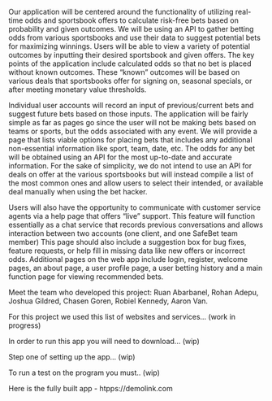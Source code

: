 Our application will be centered around the functionality of utilizing real-time odds and sportsbook offers to calculate risk-free bets based on probability and given outcomes. We will be using an API to gather betting odds from various sportsbooks and use their data to suggest potential bets for maximizing winnings. Users will be able to view a variety of potential outcomes by inputting their desired sportsbook and given offers. The key points of the application include calculated odds so that no bet is placed without known outcomes. These “known” outcomes will be based on various deals that sportsbooks offer for signing on, seasonal specials, or after meeting monetary value thresholds.

Individual user accounts will record an input of previous/current bets and suggest future bets based on those inputs. The application will be fairly simple as far as pages go since the user will not be making bets based on teams or sports, but the odds associated with any event. We will provide a page that lists viable options for placing bets that includes any additional non-essential information like sport, team, date, etc. The odds for any bet will be obtained using an API for the most up-to-date and accurate information. For the sake of simplicity, we do not intend to use an API for deals on offer at the various sportsbooks but will instead compile a list of the most common ones and allow users to select their intended, or available deal manually when using the bet hacker.

Users will also have the opportunity to communicate with customer service agents via a help page that offers “live” support. This feature will function essentially as a chat service that records previous conversations and allows interaction between two accounts (one client, and one SafeBet team member) This page should also include a suggestion box for bug fixes, feature requests, or help fill in missing data like new offers or incorrect odds.
Additional pages on the web app include login, register, welcome pages, an about page, a user profile page, a user betting history and a main function page for viewing recommended bets.

Meet the team who developed this project: Ruan Abarbanel, Rohan Adepu, Joshua Gildred, Chasen Goren, Robiel Kennedy, Aaron Van.

For this project we used this list of websites and services... (work in progress)

In order to run this app you will need to download... (wip)

Step one of setting up the app... (wip)

To run a test on the program you must.. (wip)

Here is the fully built app - htpps://demolink.com

